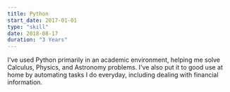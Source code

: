 ```yaml
---
title: Python
start_date: 2017-01-01
type: "skill"
date: 2018-08-17
duration: "3 Years"
---
```


I've used Python primarily in an academic environment, helping me solve Calculus, Physics,
and Astronomy problems. I've also put it to good use at home by automating tasks I do
everyday, including dealing with financial information.